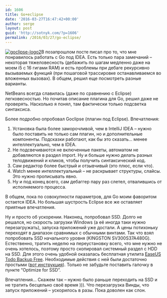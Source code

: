 ```yaml
---
id: 1606
title: Go+eclipse
date: '2016-03-27T16:47:42+00:00'
author: serge
layout: post
guid: 'http://sotnyk.com/?p=1606'
permalink: /2016/03/27/go-eclipse/
---
```


[![goclipse-logo2](https://sotnyk.github.io/wp-content/uploads/2016/03/goclipse-logo2.png)](https://sotnyk.github.io/wp-content/uploads/2016/03/goclipse-logo2.png)В позапрошлом посте писал про то, что мне понравилось работать с Go под IDEA. Есть только пара замечаний – некоторая тяжеловесность (дебажить по шагам медленно даже на моем i5 с 16 гигами RAM) и есть проблемы при дебаге рекурсивно вызываемых функций (при пошаговой трассировке останавливаемся во вложенных вызовах). В общем, решил еще посмотреть разные варианты.

NetBeans всегда славилась (даже по сравнению с Eclipse) легковесностью. Но почитав описание плагина для Go, решил даже не проверять. Насколько я понял, там фактически только подсветка синтаксиса.

Более подробно опробовал Goclipse (плагин под Eclipse). Впечатления:

1. Установка была более заморочливой, чем в IntelliJ IDEA – нужно было поставить не только сам плагин, но и дополнительные компоненты. Подсказки работают, как бы это сказать… менее интеллектуально, чем в IDEA.
2. Не подсвечиваются не включенные пакеты, автоматом не добавляются в раздел import. Ну и больше нужно делать разных телодвижений и кликов, чтобы получить синтаксический код.
3. Сам редактор более быстрый и отзывчивый (это плюс, если что).
4. Watch менее интеллектуальный – не раскрывает структуры, слайсы. Это нужно прописывать явно.
5. Ну и под конец всего, сам дебаггер пару раз слетел, отвалившись от исполняемого процесса.

В общем, пока по совокупности параметров, для Go моим фаворитом остается IDEA. Но большая шустрость Eclipse все же оставляет приятные впечатления.

Ну и просто об ускорении. Наконец, попробовал SSD. Долго не решался, но скорость загрузки Windows (а её иногда таки нужно перезагружать), запуска приложений уже достали. А цены потихоньку переходят в диапазон сравнимых с обычными винтами. Так что взял попробовать SSD начального уровня (KINGSTON SV300S37A480G). Естественно, тратить неделю на переустановку всего, что мне нужно не очень хотелось, поэтому просто скопировал системный раздел с HDD на SSD. Для этого очень удобной оказалась бесплатная утилита [EaseUS Todo Backup Free](http://www.easeus.com/backup-software/tb-free.html). Необходимые действия с ней были достаточно простыми ([вот инструкция](http://www.todo-backup.com/backup-resource/data-transfer/migrate-windows-10-to-ssd.htm)). Только не забудьте поставить галочку в пункте “Optimize for SSD”.

Впечатления… Скажем так – нужно было раньше переходить на SSD и не тратить бесцельно своё время ))). Что перезагрузка Винды, что запуск приложений – ускорилось в разы. Пока доволен как слон.